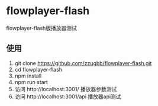 # flowplayer-flash

flowplayer-flash版播放器测试

## 使用

1. git clone https://github.com/zzugbb/flowplayer-flash.git
2. cd flowplayer-flash
3. npm install
4. npm run start
5. 访问 http://localhost:3001/  播放器参数测试
6. 访问 http://localhost:3001/api  播放器api测试